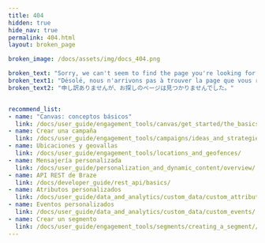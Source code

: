 ```yaml
---
title: 404
hidden: true
hide_nav: true
permalink: 404.html
layout: broken_page

broken_image: /docs/assets/img/docs_404.png

broken_text: "Sorry, we can't seem to find the page you're looking for."
broken_text1: "Désolé, nous n'arrivons pas à trouver la page que vous recherchez."
broken_text2: "申し訳ありませんが、お探しのページは見つかりませんでした。"


recommend_list:
- name: "Canvas: conceptos básicos"
  link: /docs/user_guide/engagement_tools/canvas/get_started/the_basics/
- name: Crear una campaña
  link: /docs/user_guide/engagement_tools/campaigns/ideas_and_strategies/active_user_campaigns/
- name: Ubicaciones y geovallas
  link: /docs/user_guide/engagement_tools/locations_and_geofences/
- name: Mensajería personalizada
  link: /docs/user_guide/personalization_and_dynamic_content/overview/
- name: API REST de Braze
  link: /docs/developer_guide/rest_api/basics/
- name: Atributos personalizados
  link: /docs/user_guide/data_and_analytics/custom_data/custom_attributes/
- name: Eventos personalizados
  link: /docs/user_guide/data_and_analytics/custom_data/custom_events/
- name: Crear un segmento
  link: /docs/user_guide/engagement_tools/segments/creating_a_segment//
---
```

